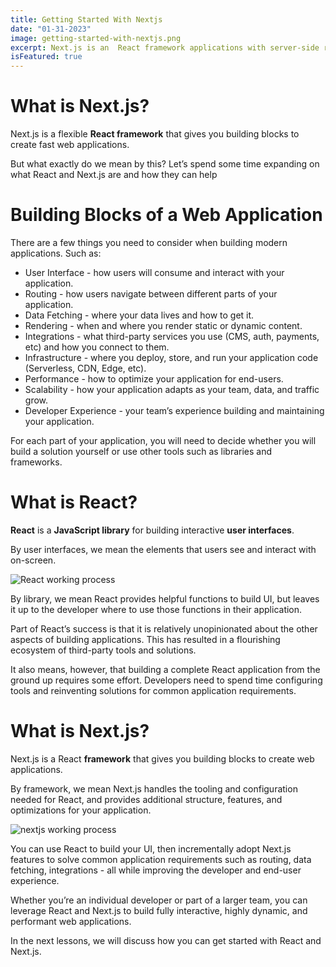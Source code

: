 ```yaml
---
title: Getting Started With Nextjs
date: "01-31-2023"
image: getting-started-with-nextjs.png
excerpt: Next.js is an  React framework applications with server-side rendering and generating static websites.
isFeatured: true
---
```


# What is Next.js?

Next.js is a flexible **React framework** that gives you building blocks to create fast web applications.

But what exactly do we mean by this? Let’s spend some time expanding on what React and Next.js are and how they can help

# Building Blocks of a Web Application

There are a few things you need to consider when building modern applications. Such as:

- User Interface - how users will consume and interact with your application.
- Routing - how users navigate between different parts of your application.
- Data Fetching - where your data lives and how to get it.
- Rendering - when and where you render static or dynamic content.
- Integrations - what third-party services you use (CMS, auth, payments, etc) and how you connect to them.
- Infrastructure - where you deploy, store, and run your application code (Serverless, CDN, Edge, etc).
- Performance - how to optimize your application for end-users.
- Scalability - how your application adapts as your team, data, and traffic grow.
- Developer Experience - your team’s experience building and maintaining your application.

For each part of your application, you will need to decide whether you will build a solution yourself or use other tools such as libraries and frameworks.

# What is React?

**React** is a **JavaScript library** for building interactive **user interfaces**.

By user interfaces, we mean the elements that users see and interact with on-screen.

![React working process](https://nextjs.org/static/images/learn/foundations/user-interface.png)

By library, we mean React provides helpful functions to build UI, but leaves it up to the developer where to use those functions in their application.

Part of React’s success is that it is relatively unopinionated about the other aspects of building applications. This has resulted in a flourishing ecosystem of third-party tools and solutions.

It also means, however, that building a complete React application from the ground up requires some effort. Developers need to spend time configuring tools and reinventing solutions for common application requirements.

# What is Next.js?

Next.js is a React **framework** that gives you building blocks to create web applications.

By framework, we mean Next.js handles the tooling and configuration needed for React, and provides additional structure, features, and optimizations for your application.

![nextjs working process](https://nextjs.org/static/images/learn/foundations/next-app.png)

You can use React to build your UI, then incrementally adopt Next.js features to solve common application requirements such as routing, data fetching, integrations - all while improving the developer and end-user experience.

Whether you’re an individual developer or part of a larger team, you can leverage React and Next.js to build fully interactive, highly dynamic, and performant web applications.

In the next lessons, we will discuss how you can get started with React and Next.js.
